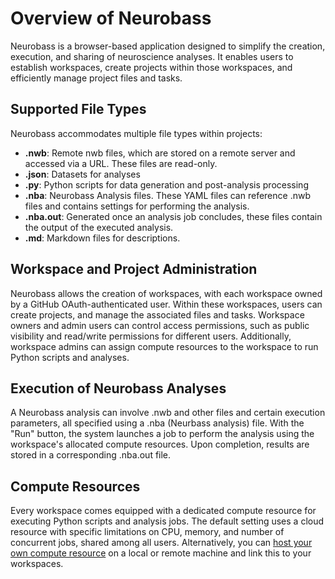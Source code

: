 # Overview of Neurobass

Neurobass is a browser-based application designed to simplify the creation, execution, and sharing of neuroscience analyses. It enables users to establish workspaces, create projects within those workspaces, and efficiently manage project files and tasks.

## Supported File Types

Neurobass accommodates multiple file types within projects:

* **.nwb**: Remote nwb files, which are stored on a remote server and accessed via a URL. These files are read-only.
* **.json**: Datasets for analyses
* **.py**: Python scripts for data generation and post-analysis processing
* **.nba**: Neurobass Analysis files. These YAML files can reference .nwb files and contains settings for performing the analysis.
* **.nba.out**: Generated once an analysis job concludes, these files contain the output of the executed analysis.
* **.md**: Markdown files for descriptions.

## Workspace and Project Administration

Neurobass allows the creation of workspaces, with each workspace owned by a GitHub OAuth-authenticated user. Within these workspaces, users can create projects, and manage the associated files and tasks. Workspace owners and admin users can control access permissions, such as public visibility and read/write permissions for different users. Additionally, workspace admins can assign compute resources to the workspace to run Python scripts and analyses.

## Execution of Neurobass Analyses

A Neurobass analysis can involve .nwb and other files and certain execution parameters, all specified using a .nba (Neurbass analysis) file. With the "Run" button, the system launches a job to perform the analysis using the workspace's allocated compute resources. Upon completion, results are stored in a corresponding .nba.out file.

## Compute Resources

Every workspace comes equipped with a dedicated compute resource for executing Python scripts and analysis jobs. The default setting uses a cloud resource with specific limitations on CPU, memory, and number of concurrent jobs, shared among all users. Alternatively, you can [host your own compute resource](https://github.com/scratchrealm/neurobass/blob/main/doc/host_compute_resource.md) on a local or remote machine and link this to your workspaces.